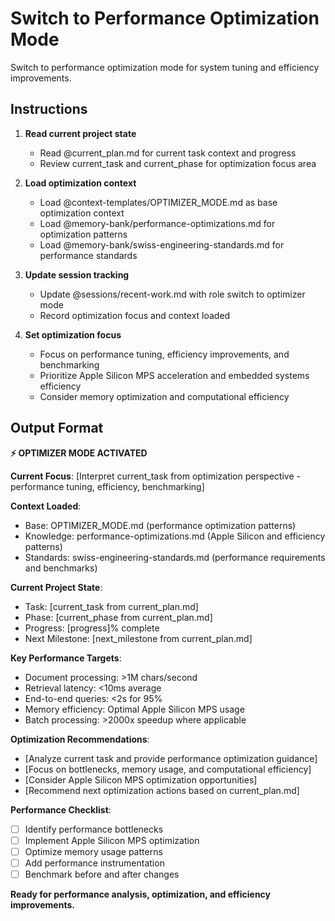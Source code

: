 # Switch to Performance Optimization Mode

Switch to performance optimization mode for system tuning and efficiency improvements.

## Instructions

1. **Read current project state**
   - Read @current_plan.md for current task context and progress
   - Review current_task and current_phase for optimization focus area

2. **Load optimization context**
   - Load @context-templates/OPTIMIZER_MODE.md as base optimization context
   - Load @memory-bank/performance-optimizations.md for optimization patterns
   - Load @memory-bank/swiss-engineering-standards.md for performance standards

3. **Update session tracking**
   - Update @sessions/recent-work.md with role switch to optimizer mode
   - Record optimization focus and context loaded

4. **Set optimization focus**
   - Focus on performance tuning, efficiency improvements, and benchmarking
   - Prioritize Apple Silicon MPS acceleration and embedded systems efficiency
   - Consider memory optimization and computational efficiency

## Output Format

**⚡ OPTIMIZER MODE ACTIVATED**

**Current Focus**: [Interpret current_task from optimization perspective - performance tuning, efficiency, benchmarking]

**Context Loaded**:
- Base: OPTIMIZER_MODE.md (performance optimization patterns)
- Knowledge: performance-optimizations.md (Apple Silicon and efficiency patterns)
- Standards: swiss-engineering-standards.md (performance requirements and benchmarks)

**Current Project State**:
- Task: [current_task from current_plan.md]
- Phase: [current_phase from current_plan.md]
- Progress: [progress]% complete
- Next Milestone: [next_milestone from current_plan.md]

**Key Performance Targets**:
- Document processing: >1M chars/second
- Retrieval latency: <10ms average
- End-to-end queries: <2s for 95%
- Memory efficiency: Optimal Apple Silicon MPS usage
- Batch processing: >2000x speedup where applicable

**Optimization Recommendations**:
- [Analyze current task and provide performance optimization guidance]
- [Focus on bottlenecks, memory usage, and computational efficiency]
- [Consider Apple Silicon MPS optimization opportunities]
- [Recommend next optimization actions based on current_plan.md]

**Performance Checklist**:
- [ ] Identify performance bottlenecks
- [ ] Implement Apple Silicon MPS optimization
- [ ] Optimize memory usage patterns
- [ ] Add performance instrumentation
- [ ] Benchmark before and after changes

**Ready for performance analysis, optimization, and efficiency improvements.**